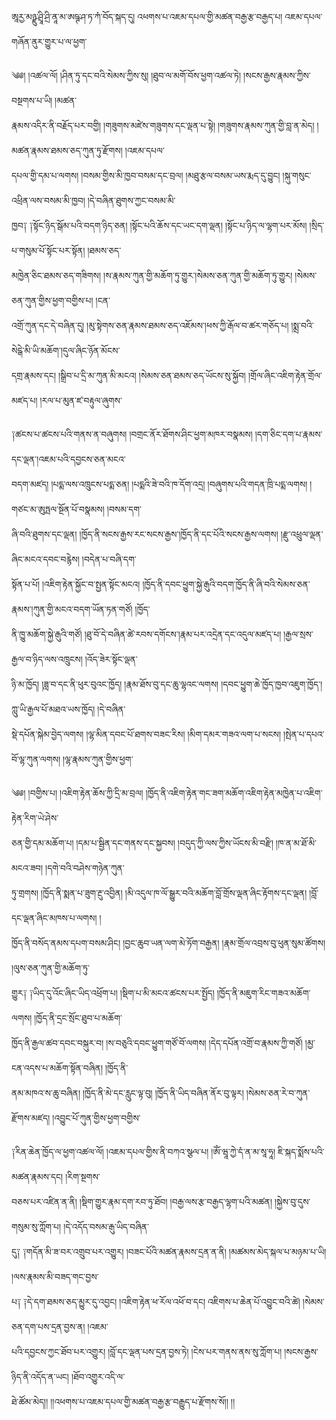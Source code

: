 ﻿  
ཨཱརྱ་མཉྫུ་ཤྲཱི་ཤྲི་ནཱ་མ་ཨཥྚ་ཤ་ཏ་ཀཾ་བོད་སྐད་དུ། འཕགས་པ་འཇམ་དཔལ་གྱི་མཚན་བརྒྱ་རྩ་བརྒྱད་པ། འཇམ་དཔལ་གཞོན་ནུར་གྱུར་པ་ལ་ཕྱག་  
  
༄༅། །འཚལ་ལོ། །ཤིན་ཏུ་དང་བའི་སེམས་ཀྱིས་སུ། །ཐུབ་ལ་མགོ་བོས་ཕྱག་འཚལ་ཏེ། །སངས་རྒྱས་རྣམས་ཀྱིས་བསྔགས་པ་ཡི། །མཚན་  
རྣམས་འདིར་ནི་བརྗོད་པར་བགྱི། །གཟུགས་མཛེས་གཟུགས་དང་ལྡན་པ་སྟེ། །གཟུགས་རྣམས་ཀུན་གྱི་བླ་ན་མེད། །མཚན་རྣམས་ཐམས་ཅད་ཀུན་ཏུ་རྫོགས། །འཇམ་དཔལ་  
དཔལ་གྱི་དམ་པ་ལགས། །བསམ་གྱིས་མི་ཁྱབ་བསམ་དང་བྲལ། །མཐུ་རྩལ་བསམ་ཡས་རྨད་དུ་བྱུང། །སྐུ་གསུང་འཕྲིན་ལས་བསམ་མི་ཁྱབ། །དེ་བཞིན་ཐུགས་ཀྱང་བསམ་མི་  
ཁྱབ༑ ༑སྟོང་ཉིད་སྒོམ་པའི་བདག་ཉིད་ཅན། །སྟོང་པའི་ཆོས་དང་ཡང་དག་ལྡན། །སྟོང་པ་ཉིད་ལ་ལྷག་པར་མོས། །སྲིད་པ་གསུམ་པོ་སྟོང་པར་སྟོན། །ཐམས་ཅད་  
མཁྱེན་ཅིང་ཐམས་ཅད་གཟིགས། །ས་རྣམས་ཀུན་གྱི་མཆོག་ཏུ་གྱུར་།སེམས་ཅན་ཀུན་གྱི་མཆོག་ཏུ་གྱུར། །སེམས་ཅན་ཀུན་གྱིས་ཕྱག་བགྱིས་པ། །ངན་  
འགྲོ་ཀུན་དང་དེ་བཞིན་དུ། །མུ་སྟེགས་ཅན་རྣམས་ཐམས་ཅད་འཇོམས་།ཕས་ཀྱི་རྒོལ་བ་ཚར་གཅོད་པ། །སྨྲ་བའི་སེངྒེ་མི་ཡི་མཆོག་།དུལ་ཞིང་ཉོན་མོངས་  
དགྲ་རྣམས་དང། །སྒྲིབ་པ་དྲི་མ་ཀུན་མི་མངའ། །སེམས་ཅན་ཐམས་ཅད་ཡོངས་སུ་སྐྱོབ། །གྲོལ་ཞིང་འཇིག་རྟེན་གྲོལ་མཛད་པ། །རལ་པ་མུན་ཛ་བརྟུལ་ཞུགས་  
  
  
༑ཚངས་པ་ཚངས་པའི་གནས་ན་བཞུགས། །བགྲང་ནོར་ཐོགས་ཤིང་ཕྱག་མཁར་བསྣམས། །དག་ཅིང་དག་པ་རྣམས་དང་ལྡན་།འཇམ་པའི་དབྱངས་ཅན་མངའ་  
བདག་མཛད། །པདྨ་ལས་འཁྲུངས་པདྨ་ཅན། །པདྨའི་ཟེ་བའི་ཁ་དོག་འདྲ། །བཞུགས་པའི་གདན་ཁྲི་པདྨ་ལགས། །གཙང་མ་ཨུཏྤལ་སྔོན་པོ་བསྣམས། །བསམ་དག་  
ཞི་བའི་ཐུགས་དང་ལྡན། །ཁྱོད་ནི་སངས་རྒྱས་རང་སངས་རྒྱས་།ཁྱོད་ནི་དང་པོའི་སངས་རྒྱས་ལགས། །རྫུ་འཕྲུལ་ལྡན་ཞིང་མངའ་དབང་བརྙེས། །བདེན་པ་བཞི་དག་  
སྟོན་པ་པོ། །འཇིག་རྟེན་སྐྱོང་བ་སྤྱན་སྟོང་མངའ། །ཁྱོད་ནི་དབང་ཕྱུག་སྐྱེ་རྒུའི་བདག་ཁྱོད་ནི་ཞི་བའི་སེམས་ཅན་རྣམས་།ཀུན་གྱི་མངའ་བདག་ཡོན་ཏན་གཙོ། །ཁྱོད་  
ནི་ཁྱུ་མཆོག་སྐྱེ་རྒུའི་གཙོ། །ཐུ་བོ་དེ་བཞིན་ཚེ་རབས་དགོངས་།རྣམ་པར་འདྲེན་དང་འདུལ་མཛད་པ། །རྒྱལ་སྲས་རྒྱལ་བ་ཉིད་ལས་འཁྲུངས། །འོད་ཟེར་སྟོང་ལྡན་  
ཉི་མ་ཁྱོད། །ཟླ་བ་དང་ནི་ཕུར་བུའང་ཁྱོད། །རྣམ་ཐོས་བུ་དང་ཆུ་ལྷའང་ལགས། །དབང་ཕྱུག་ཆེ་ཁྱོད་ཁྱབ་འཇུག་ཁྱོད་།ཀླུ་ཡི་རྒྱལ་པོ་མཐའ་ཡས་ཁྱོད། །དེ་བཞིན་  
སྡེ་དཔོན་སྐེམ་བྱེད་ལགས། །ལྷ་མིན་དབང་པོ་ཐགས་བཟང་རིས། །མིག་དམར་གཟའ་ལག་པ་སངས། །སྤེན་པ་དཔའ་བོ་ལྷ་ཀུན་ལགས། །ལྷ་རྣམས་ཀུན་གྱིས་ཕྱག་  
  
  
༄༅། །བགྱིས་པ། །འཇིག་རྟེན་ཆོས་ཀྱི་དྲི་མ་བྲལ། །ཁྱོད་ནི་འཇིག་རྟེན་གང་ཟག་མཆོག་འཇིག་རྟེན་མཁྱེན་པ་འཇིག་རྟེན་རིག་ཡེ་ཤེས་  
ཅན་གྱི་དམ་མཆོག་པ། །དམ་པ་སྦྱིན་དང་གནས་དང་སྐྱབས། །བདུད་ཀྱི་ལས་ཀྱིས་ཡོངས་མི་བརྫི། །ཁ་ན་མ་ཐོ་མི་མངའ་ཟབ། །དགེ་བའི་བཤེས་གཉེན་ཀུན་  
ཏུ་གྲགས། །ཁྱོད་ནི་སྨན་པ་ཟུག་རྔུ་འབྱིན། །མི་འདུལ་ཁ་ལོ་སྒྱུར་བའི་མཆོག་བློ་གྲོས་ལྡན་ཞིང་རྟོགས་དང་ལྡན། །བློ་དང་ལྡན་ཞིང་མཁས་པ་ལགས། །  
ཁྱོད་ནི་བསོད་ནམས་དཔག་བསམ་ཤིང། །བྱང་ཆུབ་ཡན་ལག་མེ་ཏོག་བརྒྱན། །རྣམ་གྲོལ་འབྲས་བུ་ཕུན་སུམ་ཚོགས། །ལུས་ཅན་ཀུན་གྱི་མཆོག་ཏུ་  
གྱུར༑ ༑ཡིད་དུ་འོང་ཞིང་ཡིད་འཕྲོག་པ། །སྡིག་པ་མི་མངའ་ཚངས་པར་སྤྱོད། །ཁྱོད་ནི་མཇུག་རིང་གཟའ་མཆོག་ལགས། །ཁྱོད་ནི་དྲང་སྲོང་ཐུབ་པ་མཆོག་  
ཁྱོད་ནི་རྒྱལ་ཚབ་དབང་བསྐུར་བ། །ས་བཅུའི་དབང་ཕྱུག་གཙོ་བོ་ལགས། །དེད་དཔོན་འགྲོ་བ་རྣམས་ཀྱི་གཙོ། །མྱ་ངན་འདས་པ་མཆོག་སྟོན་བཞིན། །ཁྱོད་ནི་  
ནམ་མཁའ་ས་ཆུ་བཞིན། །ཁྱོད་ནི་མེ་དང་རླུང་ལྟ་བུ། །ཁྱོད་ནི་ཡིད་བཞིན་ནོར་བུ་ལྟར། །སེམས་ཅན་རེ་བ་ཀུན་རྫོགས་མཛད། །འབྱུང་པོ་ཀུན་གྱིས་ཕྱག་བགྱིས་  
  
  
༑རིན་ཆེན་ཁྱོད་ལ་ཕྱག་འཚལ་ལོ། །འཇམ་དཔལ་གྱིས་ནི་བཀའ་སྩལ་པ། །ཨོཾ་ཝཱ་ཀྱེ་དཾ་ན་མ་སཱ་ཧཱ། ཇི་སྐད་སྨོས་པའི་མཚན་རྣམས་དང། །རིག་སྔགས་  
བཅས་པར་འཛིན་ན་ནི། །སྡིག་གྱུར་རྣམ་དག་རབ་ཏུ་ཐོབ། །བརྒྱ་ལས་རྩ་བརྒྱད་ལྷག་པའི་མཚན། །སྐྱེས་བུ་དུས་གསུམ་སུ་ཀློག་པ། །དེ་འདོད་བསམ་རྒུ་ཡིད་བཞིན་  
དུ༑ ༑གདོན་མི་ཟ་བར་འགྲུབ་པར་འགྱུར། །བཟང་པོའི་མཚན་རྣམས་དྲན་ན་ནི། །མཚམས་མེད་སྐལ་པ་མཉམ་པ་ཡི། །ལས་རྣམས་མི་བཟད་གང་བྱས་  
པ༑ ༑དེ་དག་ཐམས་ཅད་མྱུར་དུ་འབྱང། །འཇིག་རྟེན་ཕ་རོལ་འཕོ་བ་དང། འཇིགས་པ་ཆེན་པོ་འབྱུང་བའི་ཚེ། །སེམས་ཅན་དག་པས་དྲན་བྱས་ན། །འཇམ་  
པའི་དབྱངས་ཀྱང་ཐོབ་པར་འགྱུར། །བློ་དང་ལྡན་པས་དྲན་བྱས་ཏེ། །ངེས་པར་གནས་ནས་སུ་ཀློག་པ། །སངས་རྒྱས་ཉིད་ནི་འདོད་ན་ཡང། །ཐོབ་འགྱུར་འདི་ལ་  
ཐེ་ཚོམ་མེད།། །།འཕགས་པ་འཇམ་དཔལ་གྱི་མཚན་བརྒྱ་རྩ་བརྒྱུད་པ་རྫོགས་སོ།། །།  
